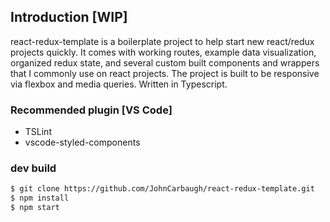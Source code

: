
## Introduction [WIP]

react-redux-template is a boilerplate project to help start new react/redux projects quickly. It comes with working routes, example data visualization, organized redux state, and several custom built components and wrappers that I commonly use on react projects. The project is built to be responsive via flexbox and media queries. Written in Typescript.

### Recommended plugin [VS Code]
- TSLint
- vscode-styled-components

### dev build

```sh
$ git clone https://github.com/JohnCarbaugh/react-redux-template.git
$ npm install
$ npm start
```

